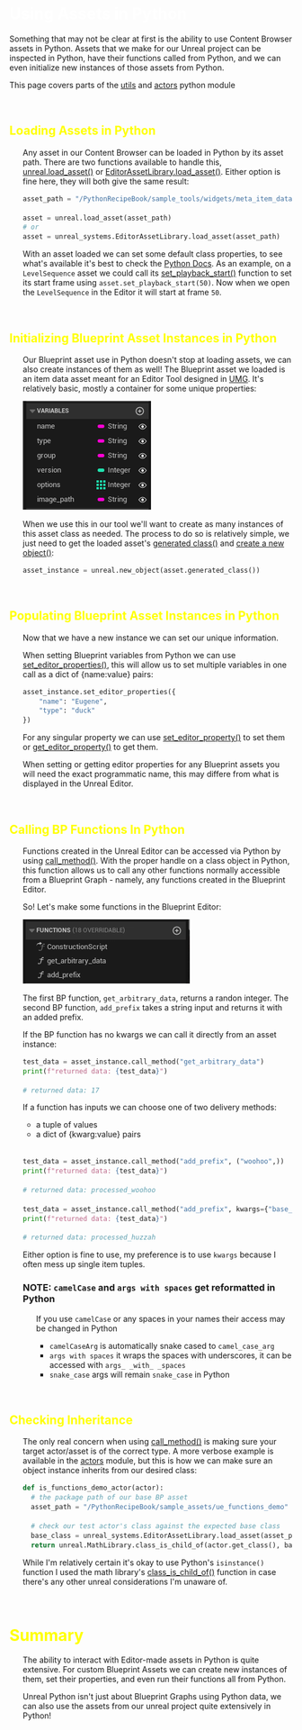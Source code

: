# <span style="color:white">Using Assets in Python</span>

Something that may not be clear at first is the ability to use Content Browser assets in Python.
Assets that we make for our Unreal project can be inspected in Python, have their functions called from
Python, and we can even initialize new instances of those assets from Python.


This page covers parts of the [utils](../unreal_plugin/PythonRecipeBook/Content/Python/demo/utils.py)
and [actors](../unreal_plugin/PythonRecipeBook/Content/Python/demo/actors.py)
python module

<br>



## <span style="color:yellow">Loading Assets in Python</span>
<ul>

Any asset in our Content Browser can be loaded in Python by its asset path. There are two functions available
to handle this, 
[unreal.load_asset()](https://docs.unrealengine.com/5.1/en-US/PythonAPI/module/unreal.html#unreal.load_asset)
or [EditorAssetLibrary.load_asset()](https://docs.unrealengine.com/5.1/en-US/PythonAPI/class/EditorAssetLibrary.html#unreal.EditorAssetLibrary.load_asset).
Either option is fine here, they will both give the same result:
```python
asset_path = "/PythonRecipeBook/sample_tools/widgets/meta_item_data"

asset = unreal.load_asset(asset_path)
# or 
asset = unreal_systems.EditorAssetLibrary.load_asset(asset_path)
```

With an asset loaded we can set some default class properties, to see what's available it's best to check 
the [Python Docs](https://docs.unrealengine.com/5.1/en-US/PythonAPI/).
As an example, on a `LevelSequence` asset we could call its 
[set_playback_start()](https://docs.unrealengine.com/5.1/en-US/PythonAPI/class/MovieSceneSequence.html#unreal.MovieSceneSequence.set_playback_start)
function to set its start frame using `asset.set_playback_start(50)`. Now when we open the `LevelSequence` in the Editor
it will start at frame `50`.

</ul>
<br>



## <span style="color:yellow">Initializing Blueprint Asset Instances in Python</span>
<ul>

Our Blueprint asset use in Python doesn't stop at loading assets, we can also create instances of them as well!
The Blueprint asset we loaded is an item data asset meant for an Editor Tool designed in 
[UMG](https://docs.unrealengine.com/5.1/en-US/umg-ui-designer-for-unreal-engine/).
It's relatively basic, mostly a container for some unique properties:

![](images/meta_viewer_item_class.PNG)

When we use this in our tool we'll want to create as many instances of this asset class as needed. 
The process to do so is relatively simple, we just need to get the loaded asset's 
[generated class()](https://docs.unrealengine.com/5.1/en-US/PythonAPI/class/Blueprint.html#unreal.Blueprint.generated_class)
and [create a new object()](https://docs.unrealengine.com/5.1/en-US/PythonAPI/module/unreal.html#unreal.new_object):
```python
asset_instance = unreal.new_object(asset.generated_class())
```

</ul>
<br>



## <span style="color:yellow">Populating Blueprint Asset Instances in Python</span>
<ul>

Now that we have a new instance we can set our unique information. 

When setting Blueprint variables from Python we can use 
[set_editor_properties()](https://docs.unrealengine.com/5.1/en-US/PythonAPI/class/_ObjectBase.html#unreal._ObjectBase.set_editor_properties),
this will allow us to set multiple variables in one call as a dict of {name:value} pairs:
```python
asset_instance.set_editor_properties({
    "name": "Eugene",
    "type": "duck"
})
```

For any singular property we can use
[set_editor_property()](https://docs.unrealengine.com/5.1/en-US/PythonAPI/class/_ObjectBase.html#unreal._ObjectBase.set_editor_property)
to set them or
[get_editor_property()](https://docs.unrealengine.com/5.1/en-US/PythonAPI/class/_ObjectBase.html#unreal._ObjectBase.get_editor_property)
to get them.

When setting or getting editor properties for any Blueprint assets you will need the exact programmatic name, this may differe from what is displayed
in the Unreal Editor.
</ul>
<br>




## <span style="color:yellow">Calling BP Functions In Python</span>
<ul>

Functions created in the Unreal Editor can be accessed via Python by using 
[call_method()](https://docs.unrealengine.com/5.1/en-US/PythonAPI/class/_ObjectBase.html#unreal._ObjectBase.call_method).
With the proper handle on a class object in Python, this function allows us to call any other
functions normally accessible from a Blueprint Graph - namely, any functions created in the Blueprint Editor. 

So! Let's make some functions in the Blueprint Editor:

![](images/editor_asset_functions.PNG)

The first BP function, `get_arbitrary_data`, returns a randon integer. The second BP function, `add_prefix` takes a
string input and returns it with an added prefix.

If the BP function has no kwargs we can call it directly from an asset instance:
```python
test_data = asset_instance.call_method("get_arbitrary_data")
print(f"returned data: {test_data}")

# returned data: 17
```

If a function has inputs we can choose one of two delivery methods:
- a tuple of values
- a dict of {kwarg:value} pairs
    
<br>
    
```python
test_data = asset_instance.call_method("add_prefix", ("woohoo",))
print(f"returned data: {test_data}")

# returned data: processed_woohoo

test_data = asset_instance.call_method("add_prefix", kwargs={"base_string": "huzzah"})
print(f"returned data: {test_data}")

# returned data: processed_huzzah
```

Either option is fine to use, my preference is to use `kwargs` because I often mess up single item tuples.
    
### NOTE: `camelCase` and `args with spaces` get reformatted in Python
    
<ul>
    
If you use `camelCase` or any spaces in your names their access may be changed in Python
- `camelCaseArg` is automatically snake cased to `camel_case_arg`
- `args with spaces` it wraps the spaces with underscores, it can be accessed with `args_ _with_ _spaces`
- `snake_case` args will remain `snake_case` in Python
    
</ul>

</ul>
<br>


## <span style="color:yellow">Checking Inheritance</span>
<ul>

The only real concern when using 
[call_method()](https://docs.unrealengine.com/5.1/en-US/PythonAPI/class/_ObjectBase.html#unreal._ObjectBase.call_method)
is making sure your target actor/asset is of the correct type.
A more verbose example is available in the [actors](../unreal_plugin/PythonRecipeBook/Content/Python/demo/actors.py)
module, but this is how we can make sure an object instance inherits from our desired class:
```python
def is_functions_demo_actor(actor):
  # the package path of our base BP asset
  asset_path = "/PythonRecipeBook/sample_assets/ue_functions_demo"
  
  # check our test actor's class against the expected base class
  base_class = unreal_systems.EditorAssetLibrary.load_asset(asset_path).generated_class()
  return unreal.MathLibrary.class_is_child_of(actor.get_class(), base_class)
```

While I'm relatively certain it's okay to use Python's `isinstance()` function I used the math library's
[class_is_child_of()](https://docs.unrealengine.com/5.1/en-US/PythonAPI/class/MathLibrary.html#unreal.MathLibrary.class_is_child_of)
function in case there's any other unreal considerations I'm unaware of.

</ul>
<br>


# <span style="color:yellow">Summary</span>
<ul>

The ability to interact with Editor-made assets in Python is quite extensive. For custom Blueprint Assets we can create new 
instances of them, set their properties, and even run their functions all from Python.

Unreal Python isn't just about Blueprint Graphs using Python data, we can also use the assets from our unreal project
quite extensively in Python!

</ul>
